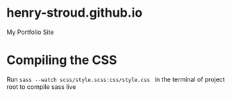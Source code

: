 # henry-stroud.github.io
My Portfolio Site

# Compiling the CSS

Run ```sass --watch scss/style.scss:css/style.css ``` in the terminal of project root to compile sass live